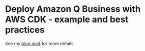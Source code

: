 # Deploy Amazon Q Business with AWS CDK - example and best practices

See my [blog post](https://dev.to/aws-builders/deploy-amazon-q-business-with-aws-cdk-example-and-best-practices-4ff8) for more details.

